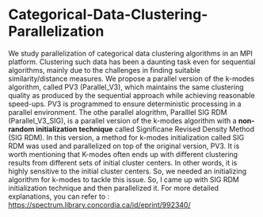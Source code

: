 # Categorical-Data-Clustering-Parallelization

We study parallelization of categorical data clustering algorithms in an MPI platform. Clustering such data has been a daunting task even for sequential algorithms, mainly due to the challenges in finding suitable similarity/distance measures. We propose a parallel version of the k-modes algorithm, called PV3 (Parallel_V3), which maintains the same clustering quality as produced by the sequential approach while achieving reasonable speed-ups. PV3 is programmed to ensure deterministic processing in a parallel environment.
The othe parallel alogrithm, Paralllel SIG RDM (Parallel_V3_SIG), is a parallel version of the k-modes algorithm with a **non-random initialization technique** called Significane Revised Density Method (SIG RDM). In this version, a method for k-modes initialization called SIG RDM was used and parallelized on top of the original version, PV3.
It is worth mentioning that K-modes often ends up with different clustering results from different sets of initial cluster centers. In other words, it is highly sensitive to the initial cluster centers. So, we needed an initializing algorithm for k-modes to tackle this issue. So, I came up with SIG RDM initialization technique and then parallelized it.
For more detailed explanations, you can refer to : 
https://spectrum.library.concordia.ca/id/eprint/992340/
